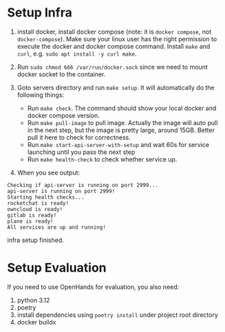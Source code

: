 # Setup Infra

1. install docker, install docker compose (note: it is `docker compose`, not `docker-compose`). Make sure your linux user has the right permission to execute the docker and docker compose command. 
Install `make` and `curl`, e.g. `sudo apt install -y curl make`.

2. Run `sudo chmod 666 /var/run/docker.sock` since we need to mount docker socket to the container.

3. Goto servers directory and run `make setup`. It will automatically do the following things:
    * Run `make check`. The command should show your local docker and docker compose version.
    * Run `make pull-image` to pull image. Actually the image will auto pull in the next step, but the image is pretty large, around 15GB. Better pull it here to check for correctness. 
    * Run `make start-api-server-with-setup` and wait 60s for service launching until you pass the next step 
    * Run `make health-check` to check whether service up.

4. When you see output:
```
Checking if api-server is running on port 2999...
api-server is running on port 2999!
Starting health checks...
rocketchat is ready!
owncloud is ready!
gitlab is ready!
plane is ready!
All services are up and running!
```
infra setup finished.

# Setup Evaluation
If you need to use OpenHands for evaluation, you also need:
1. python 3.12
2. poetry
3. install dependencies using `poetry install` under project root directory
4. docker buildx
